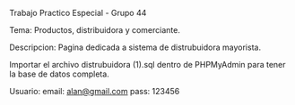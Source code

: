 Trabajo Practico Especial - Grupo 44

Tema: Productos, distribuidora y comerciante.

Descripcion: Pagina dedicada a sistema de distrubuidora mayorista.

Importar el archivo distrubuidora (1).sql dentro de PHPMyAdmin para tener la base de datos completa.

Usuario:
email: alan@gmail.com
pass: 123456
